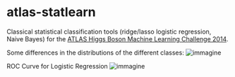 # atlas-statlearn

Classical statistical classification tools (ridge/lasso logistic regression, Naive Bayes) for the [ATLAS Higgs Boson Machine Learning Challenge 2014](https://opendata.cern.ch/record/328).

Some differences in the distributions of the different classes:
![immagine](https://github.com/user-attachments/assets/82d8eff2-6dd4-458c-bc3a-6103c6393e12)

ROC Curve for Logistic Regression
![immagine](https://github.com/user-attachments/assets/d37e1573-5f00-4c2f-bb6a-32e9dfe37c40)
